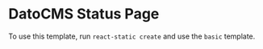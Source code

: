 # DatoCMS Status Page

To use this template, run `react-static create` and use the `basic` template.

